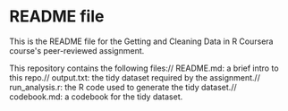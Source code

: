 # README file 
This is the README file for the Getting and Cleaning Data in R Coursera course's peer-reviewed assignment.

This repository contains the following files://
README.md: a brief intro to this repo.//
output.txt: the tidy dataset required by the assignment.//
run_analysis.r: the R code used to generate the tidy dataset.//
codebook.md: a codebook for the tidy dataset.
